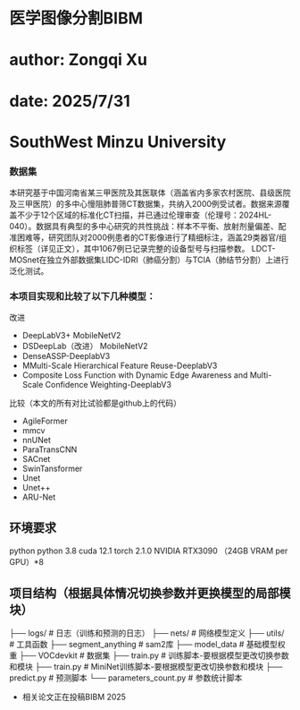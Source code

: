 # 医学图像分割BIBM
# author: Zongqi Xu
# date: 2025/7/31
# SouthWest Minzu University

### 数据集

本研究基于中国河南省某三甲医院及其医联体（涵盖省内多家农村医院、县级医院及三甲医院）的多中心慢阻肺普筛CT数据集，共纳入2000例受试者。数据来源覆盖不少于12个区域的标准化CT扫描，并已通过伦理审查（伦理号：2024HL-040）。数据具有典型的多中心研究的共性挑战：样本不平衡、放射剂量偏差、配准困难等，研究团队对2000例患者的CT影像进行了精细标注，涵盖29类器官/组织标签（详见正文），其中1067例已记录完整的设备型号与扫描参数。
LDCT-MOSnet在独立外部数据集LIDC-IDRI（肺癌分割）与TCIA（肺结节分割）上进行泛化测试。

### 本项目实现和比较了以下几种模型：

改进
- DeepLabV3+ MobileNetV2
- DSDeepLab（改进） MobileNetV2
- DenseASSP-DeeplabV3
- MMulti-Scale Hierarchical Feature Reuse​​-DeeplabV3
- Composite Loss Function with Dynamic Edge Awareness and Multi-Scale Confidence Weighting​-DeeplabV3

比较（本文的所有对比试验都是github上的代码）
- AgileFormer
- mmcv
- nnUNet
- ParaTransCNN
- SACnet
- SwinTansformer
- Unet
- Unet++
- ARU-Net

## 环境要求 
python
python 3.8
cuda 12.1
torch 2.1.0
NVIDIA RTX3090 （24GB VRAM per GPU）*8

## 项目结构（根据具体情况切换参数并更换模型的局部模块）
├── logs/ # 日志（训练和预测的日志）
├── nets/ # 网络模型定义
├── utils/ # 工具函数
├── segment_anything # sam2库
├── model_data # 基础模型权重
├── VOCdevkit # 数据集
├── train.py # 训练脚本-要根据模型更改切换参数和模块
├── train.py # MiniNet训练脚本-要根据模型更改切换参数和模块
├── predict.py # 预测脚本
└── parameters_count.py # 参数统计脚本

- 相关论文正在投稿BIBM 2025
